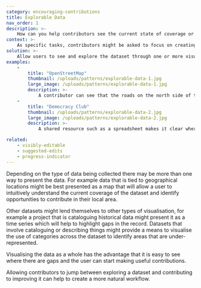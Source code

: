 ```yaml
---
category: encouraging-contributions
title: Explorable Data
nav_order: 1
description: >-
    How can you help contributors see the current state of coverage or completeness of a dataset so that they can choose where to contribute?
context: >-
    As specific tasks, contributors might be asked to focus on creating or improving individual records. But this low-level view of the dataset might not be the most natural way for them to understand the dataset as a whole. There may be other ways to present the data in order to encourage contributions.
solution: >-
    Allow users to see and explore the dataset through one or more visualisations or alternate presentations of the data, that will help them explore the current contents and understand the current state of the database as a whole, rather than as a collection of individual records. Provide a means for contributors to edit data “in place” or easily navigate to an editing workflow from the visualisation.
examples:
    -
        title: "OpenStreetMap"
        thumbnail: /uploads/patterns/explorable-data-1.jpg
        large_image: /uploads/patterns/explorable-data-1.jpg
        description: >-
            A contributor can see that the roads on the north side of this railway line are missing building outlines.
    -
        title: "Democracy Club"
        thumbnail: /uploads/patterns/explorable-data-2.jpg
        large_image: /uploads/patterns/explorable-data-2.jpg
        description: >-
            A shared resource such as a spreadsheet makes it clear where the gaps are

related:
    - visibly-editable
    - suggested-edits
    - progress-indicator
---
```


Depending on the type of data being collected there may be more than one way to present the data. For example data that is tied to geographical locations might be best presented as a map that will allow a user to intuitively understand the current coverage of the dataset and identify opportunities to contribute in their local area.

Other datasets might lend themselves to other types of visualisation, for example a project that is cataloguing historical data might present it as a time series which will help to highlight gaps in the record. Datasets that involve cataloguing or describing things might provide a means to visualise the use of categories across the dataset to identify areas that are under-represented.

Visualising the data as a whole has the advantage that it is easy to see where there are gaps and the user can start making useful contributions.

Allowing contributors to jump between exploring a dataset and contributing to improving it can help to create a more natural workflow.
